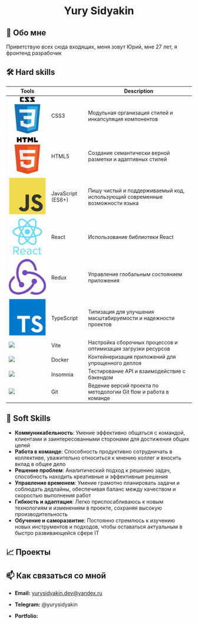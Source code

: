 <h1 align="center">Yury Sidyakin</h1>

## 🚀 Обо мне
Приветствую всех сюда входящих, меня зовут Юрий, мне 27 лет, я фронтенд разрабочик

## 🛠️ Hard skills

|                                                        Tools                                             |                   |  Description                                                                        |
|----------------------------------------------------------------------------------------------------------|-------------------|-------------------------------------------------------------------------------------|
| ![](https://raw.githubusercontent.com/devicons/devicon/master/icons/css3/css3-original-wordmark.svg)     | CSS3              | Модульная организация стилей и инкапсуляция компонентов                             |
| ![](https://raw.githubusercontent.com/devicons/devicon/master/icons/html5/html5-original-wordmark.svg)   | HTML5             | Создание семантически верной разметки и адаптивных стилей                           |
| ![](https://raw.githubusercontent.com/devicons/devicon/master/icons/javascript/javascript-original.svg)  | JavaScript (ES6+) | Пишу чистый и поддерживаемый код, использующий современные возможности языка        | 
| ![](https://raw.githubusercontent.com/devicons/devicon/master/icons/react/react-original-wordmark.svg)   | React             | Использование библиотеки React                                                      |
| ![](https://raw.githubusercontent.com/devicons/devicon/master/icons/redux/redux-original.svg)            | Redux             | Управление глобальным состоянием приложения                                         |
| ![](https://raw.githubusercontent.com/devicons/devicon/master/icons/typescript/typescript-original.svg)  | TypeScript        | Типизация для улучшения масштабируемости и надежности проектов                      |
| ![](https://cdn.jsdelivr.net/gh/devicons/devicon@latest/icons/vitejs/vitejs-original.svg)                | Vite              | Настройка сборочных процессов и оптимизация загрузки ресурсов                       |
| ![](https://cdn.jsdelivr.net/gh/devicons/devicon@latest/icons/docker/docker-plain-wordmark.svg)          | Docker            | Контейнеризация приложений для упрощенного деплоя                                   |
| ![](https://cdn.jsdelivr.net/gh/devicons/devicon@latest/icons/insomnia/insomnia-original.svg)            | Insomnia          | Тестирование API и взаимодействие с бэкендом                                        |
| ![](https://cdn.jsdelivr.net/gh/devicons/devicon@latest/icons/github/github-original-wordmark.svg)       | Git               | Ведение версий проекта по методологии Git flow и работа в команде                   |

## 🧠 Soft Skills

- **Коммуникабельность**: Умение эффективно общаться с командой, клиентами и заинтересованными сторонами для достижения общих целей
- **Работа в команде**: Способность продуктивно сотрудничать в коллективе, уважительно относиться к мнению коллег и вносить вклад в общее дело
- **Решение проблем**: Аналитический подход к решению задач, способность находить креативные и эффективные решения
- **Управление временем**: Умение грамотно планировать задачи и соблюдать дедлайны, обеспечивая баланс между качеством и скоростью выполнения работ
- **Гибкость и адаптация**: Легко приспосабливаюсь к новым технологиям и изменениям в проекте, сохраняя высокую производительность
- **Обучение и саморазвитие**: Постоянно стремлюсь к изучению новых инструментов и подходов, чтобы оставаться актуальным в быстро развивающейся сфере IT

## 📈 Проекты

## 📫 Как связаться со мной

- **Email:** yurysidyakin.dev@yandex.ru
  
- **Telegram:** @yurysidyakin

- **Portfolio:** 
